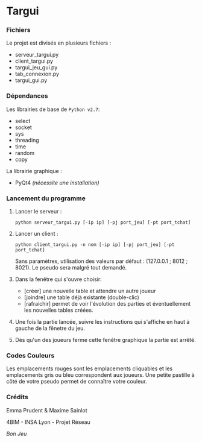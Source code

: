 # Targui #

### Fichiers ###

Le projet est divisés en plusieurs fichiers :

* serveur_targui.py
* client_targui.py
* targui\_jeu\_gui.py
* tab_connexion.py
* targui_gui.py

### Dépendances ###

Les librairies de base de `Python v2.7`:

* select
* socket
* sys
* threading
* time
* random
* copy 

La librairie graphique :

* PyQt4 _(nécessite une installation)_


### Lancement du programme ###


1. Lancer le serveur : 

	`python serveur_targui.py [-ip ip] [-pj port_jeu] [-pt port_tchat]`

2. Lancer un client : 

	`python client_targui.py -n nom [-ip ip] [-pj port_jeu] [-pt port_tchat]`

	Sans paramètres, utilisation des valeurs par défaut : (127.0.0.1 ; 8012 ; 8021). Le pseudo sera malgré tout demandé.

3. Dans la fenêtre qui s'ouvre choisir:

	* [créer]		une nouvelle table et attendre un autre joueur 
	* [joindre]		une table déjà existante (double-clic) 
	* [rafraichir] 	permet de voir l'évolution des parties et éventuellement les nouvelles tables créées.

4. Une fois la partie lancée, suivre les instructions qui s'affiche en haut à gauche de la fênetre du jeu.

5. Dès qu'un des joueurs ferme cette fenêtre graphique la partie est arrêté.

### Codes Couleurs ###

Les emplacements rouges sont les emplacements cliquables et les emplacements gris ou bleu correspondent aux joueurs. Une petite pastille à côté de votre pseudo permet de connaître votre couleur.

### Crédits ###

Emma Prudent & Maxime Sainlot

4BIM - INSA Lyon - Projet Réseau

_Bon Jeu_